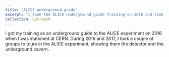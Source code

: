 ```yaml
---
title: "ALICE underground guide"
excerpt: "I took the ALICE underground guide training on 2016 and took some groups to tours on 2016-2017."
collection: outreach
---
```


I got my training as an underground guide to the ALICE experiment on 2016 when I was stationed at CERN. During 2016 and 2017, I took a couple of groups to tours in the ALICE experiment, showing them the detector and the underground cavern.
